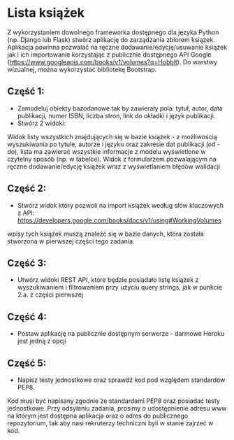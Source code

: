 # Lista książek
Z wykorzystaniem dowolnego frameworka dostępnego dla języka Python (np. Django lub Flask) stwórz aplikację do zarządzania zbiorem książek. Aplikacja powinna pozwalać na ręczne dodawanie/edycję/usuwanie książek jak i ich importowanie korzystając z publicznie dostępnego API Google (https://www.googleapis.com/books/v1/volumes?q=Hobbit). Do warstwy wizualnej, można wykorzystać bibliotekę Bootstrap.


## Część 1:
- Zamodeluj obiekty bazodanowe tak by zawierały pola: tytuł, autor, data publikacji, numer ISBN, liczba stron, link do okładki i język publikacji.
- Stwórz 2 widoki:

Widok listy wszystkich znajdujących się w bazie książek - z możliwością wyszukiwania po tytule, autorze i języku oraz zakresie dat publikacji (od - do), lista ma zawierać wszystkie informacje z modelu wyświetlone w czytelny sposób (np. w tabelce).
Widok z formularzem pozwalającym na ręczne dodawanie/edycję książek wraz z wyświetlaniem błędów walidacji
 

## Część 2:
- Stwórz widok który pozwoli na import książek według słów kluczowych z API: https://developers.google.com/books/docs/v1/using#WorkingVolumes

wpisy tych książek muszą znaleźć się w bazie danych, która została stworzona w pierwszej części tego zadania.

 
## Część 3:
- Utwórz widoki REST API, które będzie posiadało listę książek z wyszukiwaniem i filtrowaniem przy użyciu query strings, jak w punkcie 2.a. z części pierwszej


## Część 4:
- Postaw aplikację na publicznie dostępnym serwerze - darmowe Heroku jest jedną z opcji


## Część 5:
- Napisz testy jednostkowe oraz sprawdź kod pod względem standardów PEP8.


Kod musi być napisany zgodnie ze standardami PEP8 oraz posiadać testy jednostkowe. Przy odsyłaniu zadania, prosimy o udostępnienie adresu www na którym jest dostępna aplikacja oraz o adres do publicznego repozytorium, tak aby nasi rekruterzy techniczni byli w stanie zajrzeć w kod.